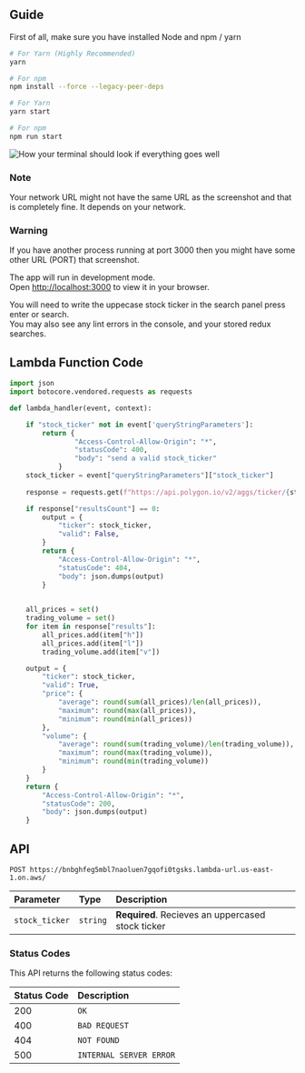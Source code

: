 ## Guide
First of all, make sure you have installed Node and npm / yarn

```sh
# For Yarn (Highly Recommended)
yarn

# For npm
npm install --force --legacy-peer-deps
```

```sh
# For Yarn
yarn start

# For npm
npm run start
```

![How your terminal should look if everything goes well](https://imagedelivery.net/hnHx9kxJyligwC1X9CPssg/f28c210f-0f81-43fe-dadb-2ed9e609c700/public)

### Note
Your network URL might not have the same URL as the screenshot and that is completely fine. It depends on your network.


### Warning
If you have another process running at port 3000 then you might have some other URL (PORT) that screenshot.


The app will run in development mode.\
Open [http://localhost:3000](http://localhost:3000) to view it in your browser.

You will need to write the uppecase stock ticker in the search panel press enter or search.\
You may also see any lint errors in the console, and your stored redux searches.

## Lambda Function Code

```py
import json
import botocore.vendored.requests as requests

def lambda_handler(event, context):

	if "stock_ticker" not in event['queryStringParameters']:
	    return {
		        "Access-Control-Allow-Origin": "*",
		        "statusCode": 400,
		        "body": "send a valid stock_ticker"
		    }
	stock_ticker = event["queryStringParameters"]["stock_ticker"]
	
	response = requests.get(f"https://api.polygon.io/v2/aggs/ticker/{stock_ticker}/range/1/day/2020-01-01/2020-12-31?apiKey=taIMgMrmnZ8SUZmdpq9_7ANRDxw3IPIx").json()

	if response["resultsCount"] == 0:
		output = {
			"ticker": stock_ticker,
			"valid": False,
		}
		return {
	        "Access-Control-Allow-Origin": "*",
	        "statusCode": 404,
	        "body": json.dumps(output)
	    }

	
	all_prices = set()
	trading_volume = set()
	for item in response["results"]:
		all_prices.add(item["h"])
		all_prices.add(item["l"])
		trading_volume.add(item["v"])

	output = {
		"ticker": stock_ticker,
		"valid": True,
		"price": {
			"average": round(sum(all_prices)/len(all_prices)),
			"maximum": round(max(all_prices)),
			"minimum": round(min(all_prices))
		},
		"volume": {
			"average": round(sum(trading_volume)/len(trading_volume)),
			"maximum": round(max(trading_volume)),
			"minimum": round(min(trading_volume))
		}
	}
	return {
        "Access-Control-Allow-Origin": "*",
        "statusCode": 200,
        "body": json.dumps(output)
    }
```

## API

```http
POST https://bnbghfeg5mbl7naoluen7gqofi0tgsks.lambda-url.us-east-1.on.aws/
```

| Parameter         | Type      | Description                                                                    |
|:------------------|:----------|:-------------------------------------------------------------------------------|
| `stock_ticker`          | `string` | **Required**. Recieves an uppercased stock ticker                                            |

### Status Codes

This API returns the following status codes:

| Status Code | Description |
| :--- | :--- |
| 200 | `OK` |
| 400 | `BAD REQUEST` |
| 404 | `NOT FOUND` |
| 500 | `INTERNAL SERVER ERROR` |
